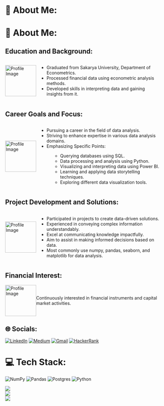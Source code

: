 # 💫 About Me:


# 💫 About Me:

## Education and Background:
<div style="display: flex; align-items: center;">
    <img src="https://i.pinimg.com/564x/08/e8/71/08e871bdae871f9bbd6a1e7b9a350f2d.jpg" alt="Profile Image" width="100px">
    <ul style="margin-left: 10px;">
        <li>Graduated from Sakarya University, Department of Econometrics.</li>
        <li>Processed financial data using econometric analysis methods.</li>
        <li>Developed skills in interpreting data and gaining insights from it.</li>
    </ul>
</div>

## Career Goals and Focus:
<div style="display: flex; align-items: center;">
    <img src="link_to_your_image" alt="Profile Image" width="100px">
    <ul style="margin-left: 10px;">
        <li>Pursuing a career in the field of data analysis.</li>
        <li>Striving to enhance expertise in various data analysis domains.</li>
        <li>Emphasizing Specific Points:</li>
        <ul style="margin-left: 20px;">
            <li>Querying databases using SQL.</li>
            <li>Data processing and analysis using Python.</li>
            <li>Visualizing and interpreting data using Power BI.</li>
            <li>Learning and applying data storytelling techniques.</li>
            <li>Exploring different data visualization tools.</li>
        </ul>
    </ul>
</div>

## Project Development and Solutions:
<div style="display: flex; align-items: center;">
    <img src="link_to_your_image" alt="Profile Image" width="100px">
    <ul style="margin-left: 10px;">
        <li>Participated in projects to create data-driven solutions.</li>
        <li>Experienced in conveying complex information understandably.</li>
        <li>Excel at communicating knowledge impactfully.</li>
        <li>Aim to assist in making informed decisions based on data.</li>
        <li>Most commonly use numpy, pandas, seaborn, and matplotlib for data analysis.</li>
    </ul>
</div>

## Financial Interest:
<div style="display: flex; align-items: center;">
    <img src="link_to_your_image" alt="Profile Image" width="100px">
    <p>Continuously interested in financial instruments and capital market activities.</p>
</div>



## 🌐 Socials:
[![LinkedIn](https://img.shields.io/badge/LinkedIn-0077B5?style=for-the-badge&logo=linkedin&logoColor=white)](https://www.linkedin.com/in/hamzaugursumer/)
[![Medium](https://img.shields.io/badge/Medium-12100E?style=for-the-badge&logo=medium&logoColor=white)](https://medium.com/@hamzaugursumer)
[![Gmail](https://img.shields.io/badge/Gmail-D14836?style=for-the-badge&logo=gmail&logoColor=white)](mailto:hamzaugursumer@gmail.com)
[![HackerRank](https://img.shields.io/badge/-Hackerrank-2EC866?style=for-the-badge&logo=HackerRank&logoColor=white)](https://www.hackerrank.com/hamzaugursumer?hr_r=1)


# 💻 Tech Stack:
![NumPy](https://img.shields.io/badge/numpy-%23013243.svg?style=for-the-badge&logo=numpy&logoColor=white) ![Pandas](https://img.shields.io/badge/pandas-%23150458.svg?style=for-the-badge&logo=pandas&logoColor=white) ![Postgres](https://img.shields.io/badge/postgres-%23316192.svg?style=for-the-badge&logo=postgresql&logoColor=white) ![Python](https://img.shields.io/badge/python-3670A0?style=for-the-badge&logo=python&logoColor=ffdd54) 




![](https://github-readme-stats.vercel.app/api?username=hamzaugursumer&theme=radical&hide_border=false&include_all_commits=false&count_private=false)<br/>
![](https://github-readme-streak-stats.herokuapp.com/?user=hamzaugursumer&theme=radical&hide_border=false)<br/>
![](https://github-readme-stats.vercel.app/api/top-langs/?username=hamzaugursumer&theme=radical&hide_border=false&include_all_commits=false&count_private=false&layout=compact)

<!-- Proudly created with GPRM ( https://gprm.itsvg.in ) -->
